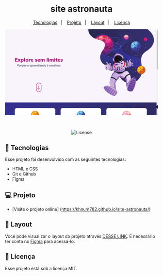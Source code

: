 <h1 align="center"> site astronauta</h1>

<p align="center">

<p align="center">
  <a href="#-tecnologias">Tecnologias</a>&nbsp;&nbsp;&nbsp;|&nbsp;&nbsp;&nbsp;
  <a href="#-projeto">Projeto</a>&nbsp;&nbsp;&nbsp;|&nbsp;&nbsp;&nbsp;
  <a href="#-layout">Layout</a>&nbsp;&nbsp;&nbsp;|&nbsp;&nbsp;&nbsp;
  <a href="#memo-licença">Licença</a>
</p>

<p align="center">
  <img alt="License" src="./assets/capa.png">
</p>

<br>

<p align="center">
   <img alt="License" src="https://img.shields.io/static/v1?label=license&message=MIT&color=49AA26&labelColor=000000">


## 🚀 Tecnologias

Esse projeto foi desenvolvido com as seguintes tecnologias:

- HTML e CSS
- Git e Github
- Figma

## 💻 Projeto

- [Visite o projeto online] (https://khnum782.github.io/site-astronauta/)

## 🔖 Layout

Você pode visualizar o layout do projeto através [DESSE LINK](https://www.figma.com/file/iGMqfyd1ElrxKKs6bD1qKR/Explore-sem-limites-(Copy)?node-id=158%3A677&mode=dev). É necessário ter conta no [Figma](https://figma.com) para acessá-lo.

## :memo: Licença

Esse projeto está sob a licença MIT.
